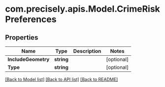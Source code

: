 # com.precisely.apis.Model.CrimeRiskPreferences
## Properties

Name | Type | Description | Notes
------------ | ------------- | ------------- | -------------
**IncludeGeometry** | **string** |  | [optional] 
**Type** | **string** |  | [optional] 

[[Back to Model list]](../README.md#documentation-for-models) [[Back to API list]](../README.md#documentation-for-api-endpoints) [[Back to README]](../README.md)

